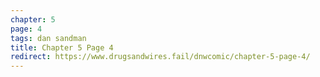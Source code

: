 ```yaml
---
chapter: 5
page: 4
tags: dan sandman
title: Chapter 5 Page 4
redirect: https://www.drugsandwires.fail/dnwcomic/chapter-5-page-4/
---
```

